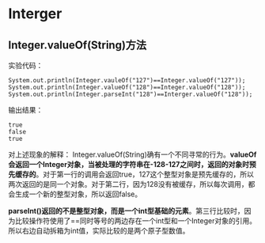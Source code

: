 # Interger #
## Integer.valueOf(String)方法 ##
实验代码：

    System.out.println(Integer.vauleOf("127")==Integer.valueOf("127"));
	System.out.println(Integer.valueOf("128")==Integer.valueOf("128"));
	System.out.println(Integer.parseInt("128")==Interger.valueOf("128"));
输出结果：

    true
	false
	true
对上述现象的解释：
Integer.valueOf(String)确有一个不同寻常的行为。**valueOf会返回一个Integer对象，当被处理的字符串在-128-127之间时，返回的对象时预先缓存的**。对于第一行的调用会返回true，127这个整型对象是预先缓存的，所以两次返回的是同一个对象。对于第二行，因为128没有被缓存，所以每次调用，都会生成一个新的整型对象，所以返回false。

**parseInt()返回的不是整型对象，而是一个int型基础的元素**。第三行比较时，因为比较操作符使用了==同时等号的两边存在一个int型和一个Integer对象的引用。所以右边自动拆箱为int值，实际比较的是两个原子型数值。